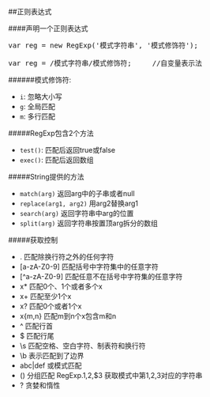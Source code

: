 ##正则表达式

####声明一个正则表达式
<pre>
var reg = new RegExp('模式字符串', '模式修饰符');

var reg = /模式字符串/模式修饰符;		//自变量表示法
</pre>
######模式修饰符:
* <code>i</code>: 忽略大小写
* <code>g</code>: 全局匹配
* <code>m</code>: 多行匹配

#####RegExp包含2个方法
* <code>test()</code>: 匹配后返回true或false
* <code>exec()</code>: 匹配后返回数组

#####String提供的方法
* <code>match(arg)</code> 返回arg中的子串或者null
* <code>replace(arg1, arg2)</code> 用arg2替换arg1
* <code>search(arg)</code> 返回字符串中arg的位置
* <code>split(arg)</code> 返回字符串按置顶arg拆分的数组

#####获取控制
* .		匹配除换行符之外的任何字符
* [a-zA-Z0-9]	匹配括号中字符集中的任意字符
* [^a-zA-Z0-9]  匹配任意不在括号中字符集的任意字符
* x*		匹配0个、1个或者多个x
* x+		匹配至少1个x
* x?		匹配0个或者1个x
* x{m,n}	匹配m到n个x包含m和n
* ^ 		匹配行首
* $			匹配行尾
* \s		匹配空格、空白字符、制表符和换行符
* \b		表示匹配到了边界
* abc|def	或模式匹配
* () 		分组匹配 RegExp.$1,$2,$3 获取模式中第1,2,3对应的字符串
* ?			贪婪和惰性